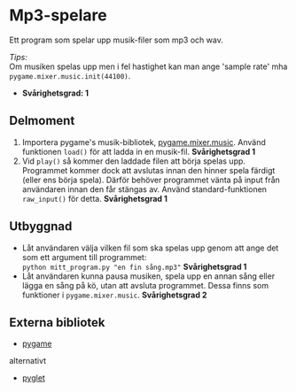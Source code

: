 # Mp3-spelare

Ett program som spelar upp musik-filer som mp3 och wav.

*Tips:*  
Om musiken spelas upp men i fel hastighet kan man ange 'sample rate' mha `pygame.mixer.music.init(44100)`.

- **Svårighetsgrad: 1**

## Delmoment

1. Importera pygame's musik-bibliotek, [pygame.mixer.music](http://www.pygame.org/docs/ref/music.html). Använd funktionen `load()` för att ladda in en musik-fil. **Svårighetsgrad 1**
2. Vid `play()` så kommer den laddade filen att börja spelas upp. Programmet kommer dock att avslutas innan den hinner spela färdigt (eller ens börja spela). Därför behöver programmet vänta på input från användaren innan den får stängas av. Använd standard-funktionen `raw_input()` för detta. **Svårighetsgrad 1**

## Utbyggnad
* Låt användaren välja vilken fil som ska spelas upp genom att ange det som ett argument till programmet:  
`python mitt_program.py "en fin sång.mp3"` **Svårighetsgrad 1**
* Låt användaren kunna pausa musiken, spela upp en annan sång eller lägga en sång på kö, utan att avsluta programmet. Dessa finns som funktioner i `pygame.mixer.music`. **Svårighetsgrad 2**

## Externa bibliotek
* [pygame](http://www.pygame.org/)

alternativt

* [pyglet](http://www.pyglet.org/download.html)